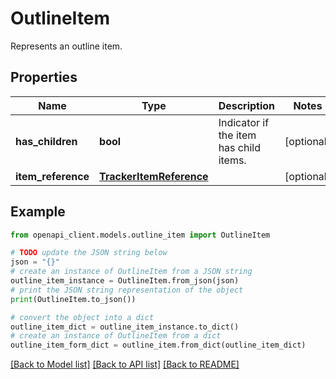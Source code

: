 # OutlineItem

Represents an outline item.

## Properties

Name | Type | Description | Notes
------------ | ------------- | ------------- | -------------
**has_children** | **bool** | Indicator if the item has child items. | [optional] 
**item_reference** | [**TrackerItemReference**](TrackerItemReference.md) |  | [optional] 

## Example

```python
from openapi_client.models.outline_item import OutlineItem

# TODO update the JSON string below
json = "{}"
# create an instance of OutlineItem from a JSON string
outline_item_instance = OutlineItem.from_json(json)
# print the JSON string representation of the object
print(OutlineItem.to_json())

# convert the object into a dict
outline_item_dict = outline_item_instance.to_dict()
# create an instance of OutlineItem from a dict
outline_item_form_dict = outline_item.from_dict(outline_item_dict)
```
[[Back to Model list]](../README.md#documentation-for-models) [[Back to API list]](../README.md#documentation-for-api-endpoints) [[Back to README]](../README.md)


